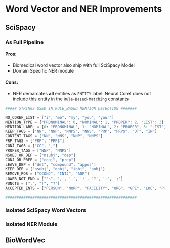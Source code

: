 # Word Vector and NER Improvements  

## SciSpacy 
### As Full Pipeline
#### Pros:
- Biomedical word vector also ship with full SciSpacy Model
- Domain Specific NER module 
#### Cons:
- NER demarcates **all** entities as `ENTITY` label. Neural Coref does not include this entity in the `Rule-Based-Matching` constants

```python 
##### STRINGS USED IN RULE_BASED MENTION DETECTION #######

NO_COREF_LIST = ["i", "me", "my", "you", "your"]
MENTION_TYPE = {"PRONOMINAL": 0, "NOMINAL": 1, "PROPER": 2, "LIST": 3}
MENTION_LABEL = {0: "PRONOMINAL", 1: "NOMINAL", 2: "PROPER", 3: "LIST"}
KEEP_TAGS = ["NN", "NNP", "NNPS", "NNS", "PRP", "PRP$", "DT", "IN"]
CONTENT_TAGS = ["NN", "NNS", "NNP", "NNPS"]
PRP_TAGS = ["PRP", "PRP$"]
CONJ_TAGS = ["CC", ","]
PROPER_TAGS = ["NNP", "NNPS"]
NSUBJ_OR_DEP = ["nsubj", "dep"]
CONJ_OR_PREP = ["conj", "prep"]
LEAVE_DEP = ["det", "compound", "appos"]
KEEP_DEP = ["nsubj", "dobj", "iobj", "pobj"]
REMOVE_POS = ["CCONJ", "INTJ", "ADP"]
LOWER_NOT_END = ["'s", ',', '.', '!', '?', ':', ';']
PUNCTS = [".", "!", "?"]
ACCEPTED_ENTS = ["PERSON", "NORP", "FACILITY", "ORG", "GPE", "LOC", "PRODUCT", "EVENT", "WORK_OF_ART", "LANGUAGE"]

##########################################################
```
### Isolated SciSpacy Word Vectors

### Isolated NER Module

## BioWordVec
